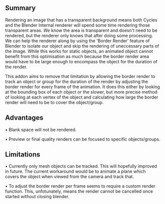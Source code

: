 Summary
------------------------

Rendering an image that has a transparent background means both Cycles and the Blender Internal renderer will spend some time rendering those transparent areas. _We_ know the area is transparent and doesn't need to be rendered, but the renderer only knows that after doing some processing. We can help the renderer along by using the 'Border Render' feature of Blender to isolate our object and skip the rendering of uneccessary parts of the image. While this works for static objects, an animated object cannot benefit from this optimisation as much because the border render area would have to be large enough to encompass the object for the duration of the render.

This addon aims to remove that limitation by allowing the border render to track an object or group for the duration of the render by adjusting the border render for every frame of the animation. It does this either by looking at the bounding box of each object or the slower, but more precise method of looking at each vertex of the object and calculating how large the border render will need to be to cover the object/group.   

Advantages
------------------------
• Blank space will not be rendered.

• Preview or final quality renders can be focused to specific objects/groups.

Limitations
------------------------
• Currently only mesh objects can be tracked. This will hopefully improved in future. The current workaround would be to animate a plane which covers the object when viewed from the camera and track that.

• To adjust the border render per frame seems to require a custom render function. This, unfotunately, means the render cannot be cancelled once started without closing blender.
